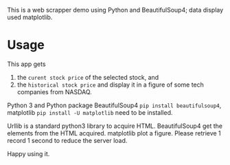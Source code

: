 This is a web scrapper demo using Python and BeautifulSoup4; data display used matplotlib.

# Usage
This app gets
1. the `curent stock price` of the selected stock, and
2. the `historical stock price` and display it in a figure 
of some tech companies from NASDAQ.

Python 3 and Python package BeautifulSoup4 `pip install beautifulsoup4`, matplotlib `pip install -U matplotlib` need to be installed.

Urllib is a standard python3 library to acquire HTML.
BeautifulSoup4 get the elements from the HTML acquired.
matplotlib plot a figure.
Please retrieve 1 record 1 second to reduce the server load.

Happy using it.